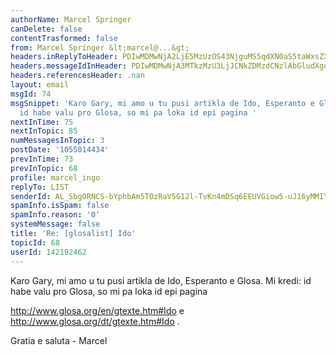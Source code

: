```yaml
---
authorName: Marcel Springer
canDelete: false
contentTrasformed: false
from: Marcel Springer &lt;marcel@...&gt;
headers.inReplyToHeader: PDIwMDMwNjA2LjE5MzUzOS43NjguMS5qdXN0aS5taWxsZXJAanVuby5jb20+
headers.messageIdInHeader: PDIwMDMwNjA3MTkzMzU3LjJCNkZDMzdCNzlAbGludXgubG9jYWw+
headers.referencesHeader: .nan
layout: email
msgId: 74
msgSnippet: 'Karo Gary, mi amo u tu pusi artikla de Ido, Esperanto e Glosa. Mi kredi:
  id habe valu pro Glosa, so mi pa loka id epi pagina '
nextInTime: 75
nextInTopic: 85
numMessagesInTopic: 3
postDate: '1055014434'
prevInTime: 73
prevInTopic: 68
profile: marcel_ingo
replyTo: LIST
senderId: AL_SbgORNCS-bYphbAm5TOzRaV5G12l-TvKn4mDSq6EEUVGiow5-uJ16yMMIYnB25KS-fj9Az-BuXTCTKiql44OwI7YC_6y-5AMOng
spamInfo.isSpam: false
spamInfo.reason: '0'
systemMessage: false
title: 'Re: [glosalist] Ido'
topicId: 68
userId: 142192462
---
```


Karo Gary, mi amo u tu pusi artikla de Ido, Esperanto e Glosa. 
Mi kredi: id habe valu pro Glosa, so mi pa loka id epi pagina 

  http://www.glosa.org/en/gtexte.htm#Ido e 
  http://www.glosa.org/dt/gtexte.htm#Ido . 
  
Gratia e saluta - Marcel


